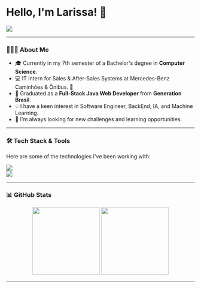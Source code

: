 # Hello, I'm Larissa! 👋

<p align="left">
  <a href="https://github.com/DenverCoder1/readme-typing-svg"><img src="https://readme-typing-svg.herokuapp.com?font=Roboto&color=36BCF7&size=25&center=false&vCenter=true&width=600&lines=Computer+Science+Student;Junior+Software+Engineer;AI,+Java,+and Python;BackEnd;" /></a>
</p>

---

### 👩🏼‍💻 About Me

* 🎓 Currently in my 7th semester of a Bachelor's degree in **Computer Science**.
* 💻 IT Intern for Sales & After-Sales Systems at Mercedes-Benz Caminhões & Ônibus. 🔰
* 🚀 Graduated as a **Full-Stack Java Web Developer** from **Generation Brasil**.
* 💡 I have a keen interest in Software Engineer, BackEnd, IA, and Machine Learning.
* 🌱 I'm always looking for new challenges and learning opportunities.

---

### 🛠️ Tech Stack & Tools

Here are some of the technologies I've been working with:

<p align="left">
  <a href="https://skillicons.dev">
    <img src="https://skillicons.dev/icons?i=java,python,javascript,typescript,c,spring,react,nodejs,html,css" />
    <br>
    <img src="https://skillicons.dev/icons?i=mysql,postgres,mongodb,docker,git,github,vscode" />
  </a>
</p>

---

### 📊 GitHub Stats

<p align="center">
  <img height="180em" src="https://github-readme-stats.vercel.app/api?username=larissacpavan&show_icons=true&theme=dracula&include_all_commits=true&count_private=true"/>
  <img height="180em" src="https://github-readme-stats.vercel.app/api/top-langs/?username=larissacpavan&layout=compact&langs_count=7&theme=dracula"/>
</p>

---
